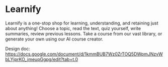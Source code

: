 # Learnify

Learnify is a one-stop shop for learning, understanding, and retaining just about anything! Choose a topic, read the text, quiz yourself, write summaries, review previous lessons. Take a course from our vast library, or generate your own using our AI course creator.

Design doc: https://docs.google.com/document/d/1kmmBUB7Wz0ZrTOQ5DWpmJNzvWbLYjprKO_jmeupGgpg/edit?tab=t.0
